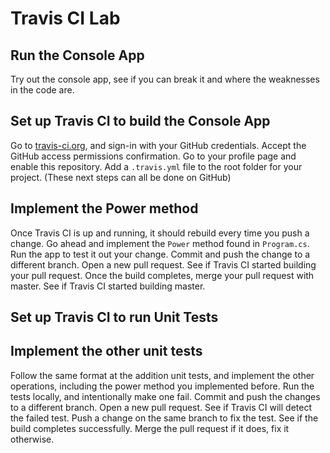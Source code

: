 # Travis CI Lab

## Run the Console App
Try out the console app, see if you can break it and where the weaknesses in the code are.

## Set up Travis CI to build the Console App
Go to [travis-ci.org](http://travis-ci.org), and sign-in with your GitHub credentials.
Accept the GitHub access permissions confirmation.
Go to your profile page and enable this repository.
Add a `.travis.yml` file to the root folder for your project. (These next steps can all be done on GitHub)


## Implement the Power method
Once Travis CI is up and running, it should rebuild every time you push a change. Go ahead and implement the `Power` method found in `Program.cs`.
Run the app to test it out your change.
Commit and push the change to a different branch.
Open a new pull request.
See if Travis CI started building your pull request.
Once the build completes, merge your pull request with master.
See if Travis CI started building master.

## Set up Travis CI to run Unit Tests


## Implement the other unit tests
Follow the same format at the addition unit tests, and implement the other operations, including the power method you implemented before.
Run the tests locally, and intentionally make one fail.
Commit and push the changes to a different branch.
Open a new pull request.
See if Travis CI will detect the failed test.
Push a change on the same branch to fix the test.
See if the build completes successfully.
Merge the pull request if it does, fix it otherwise.
